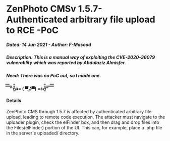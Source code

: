 # ZenPhoto CMSv 1.5.7- Authenticated arbitrary file upload to RCE -PoC

##### Dated: 14 Jun 2021 - Author: F-Masood
##### Description: This is a manual way of exploiting the **CVE-2020-36079** vulnerablity which was reported by **Abdulaziz Almisfer**.
##### Need: There was no PoC out, so I made one. 
**̿̿ ̿̿ ̿̿ ̿'̿'\̵͇̿̿\з= ( ▀ ͜͞ʖ▀) =ε/̵͇̿̿/’̿’̿ ̿ ̿̿ ̿̿ ̿̿** 

#### Details
ZenPhoto CMS through 1.5.7 is affected by authenticated arbitrary file upload, leading to remote code execution. The attacker must navigate to the uploader plugin, check the elFinder box, and then drag and drop files into the Files(elFinder) portion of the UI. This can, for example, place a .php file in the server's uploaded/ directory.



